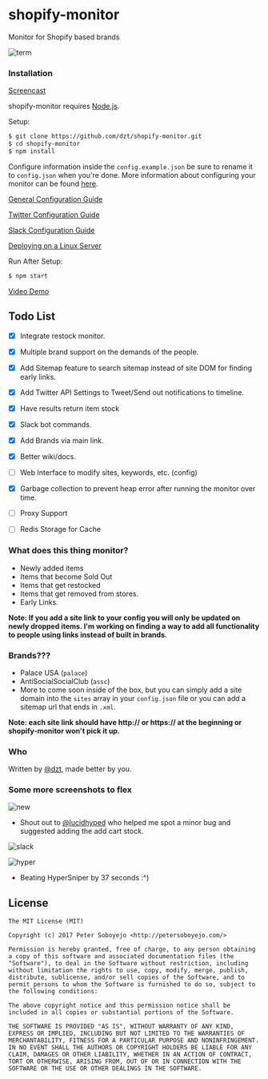 # shopify-monitor
Monitor for Shopify based brands

![term](http://i.imgur.com/baiwk9f.png)

### Installation

<a href="https://youtu.be/oIDPuyMBwvI">Screencast</a>

shopify-monitor requires [Node.js](http://nodejs.org/).

Setup:

```sh
$ git clone https://github.com/dzt/shopify-monitor.git
$ cd shopify-monitor
$ npm install
```

Configure information inside the `config.example.json` be sure to rename it to `config.json` when you're done. More information about configuring your monitor can be found <a href="https://github.com/dzt/shopify-monitor/wiki/Configuring-your-monitor">here</a>.


<a href="https://github.com/dzt/shopify-monitor/wiki/Configuring-your-monitor">General Configuration Guide</a>

<a href="https://github.com/dzt/shopify-monitor/wiki/Twitter">Twitter Configuration Guide</a>

<a href="https://github.com/dzt/shopify-monitor/wiki/Slack">Slack Configuration Guide</a>

<a href="https://github.com/dzt/shopify-monitor/wiki/Slack">Deploying on a Linux Server</a>


Run After Setup:

```sh
$ npm start
```

<a href="https://www.youtube.com/watch?v=oirJnCmtfQY&feature=youtu.be">Video Demo</a>

## Todo List
- [x] Integrate restock monitor.
- [x] Multiple brand support on the demands of the people.
- [x] Add Sitemap feature to search sitemap instead of site DOM for finding early links.
- [x] Add Twitter API Settings to Tweet/Send out notifications to timeline.
- [x] Have results return item stock
- [x] Slack bot commands.
- [x] Add Brands via main link.
- [x] Better wiki/docs.
- [ ] Web Interface to modify sites, keywords, etc. (config)
- [x] Garbage collection to prevent heap error after running the monitor over time.
- [ ] Proxy Support
- [ ] Redis Storage for Cache


### What does this thing monitor?
- Newly added items
- Items that become Sold Out
- Items that get restocked
- Items that get removed from stores.
- Early Links.

**Note: If you add a site link to your config you will only be updated on newly dropped items. I'm working on finding a way to add all functionality to people using links instead of built in brands.**

### Brands???
- Palace USA (`palace`)
- AntiSocialSocialClub (`assc`)
- More to come soon inside of the box, but you can simply add a site domain into the `sites` array in your `config.json` file or you can add a sitemap url that ends in `.xml`.

**Note: each site link should have http:// or https:// at the beginning or shopify-monitor won't pick it up.**

### Who

Written by <a href="http://petersoboyejo.com/">@dzt</a>, made better by you.

### Some more screenshots to flex

![new](https://i.imgur.com/86GnKHD.jpg)
- Shout out to [@lucidhyped](https://twitter.com/lucidhyped) who helped me spot a minor bug and suggested adding the add cart stock.

![slack](http://i.imgur.com/h7Jt0wT.png)

![hyper](http://i.imgur.com/TME8GvF.png)
- Beating HyperSniper by 37 seconds :^)


## License

```
The MIT License (MIT)

Copyright (c) 2017 Peter Soboyejo <http://petersoboyejo.com/>

Permission is hereby granted, free of charge, to any person obtaining a copy of this software and associated documentation files (the "Software"), to deal in the Software without restriction, including without limitation the rights to use, copy, modify, merge, publish, distribute, sublicense, and/or sell copies of the Software, and to permit persons to whom the Software is furnished to do so, subject to the following conditions:

The above copyright notice and this permission notice shall be included in all copies or substantial portions of the Software.

THE SOFTWARE IS PROVIDED "AS IS", WITHOUT WARRANTY OF ANY KIND, EXPRESS OR IMPLIED, INCLUDING BUT NOT LIMITED TO THE WARRANTIES OF MERCHANTABILITY, FITNESS FOR A PARTICULAR PURPOSE AND NONINFRINGEMENT. IN NO EVENT SHALL THE AUTHORS OR COPYRIGHT HOLDERS BE LIABLE FOR ANY CLAIM, DAMAGES OR OTHER LIABILITY, WHETHER IN AN ACTION OF CONTRACT, TORT OR OTHERWISE, ARISING FROM, OUT OF OR IN CONNECTION WITH THE SOFTWARE OR THE USE OR OTHER DEALINGS IN THE SOFTWARE.
```

